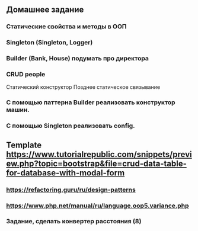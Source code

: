 ## Домашнее задание
### Статические свойства и методы в ООП
### Singleton (Singleton, Logger) 
### Builder (Bank, House) подумать про директора

### CRUD people

Статический конструктор
Позднее статическое связывание

### С помощью паттерна Builder реализовать конструктор машин.
### С помощью Singleton реализовать config.

## Template https://www.tutorialrepublic.com/snippets/preview.php?topic=bootstrap&file=crud-data-table-for-database-with-modal-form

### https://refactoring.guru/ru/design-patterns
### https://www.php.net/manual/ru/language.oop5.variance.php
### Задание, сделать конвертер расстояния (8)
